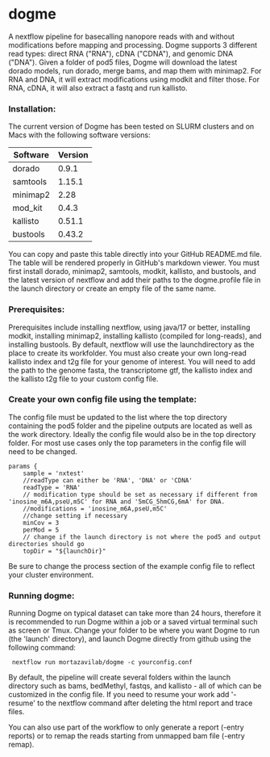 # dogme
A nextflow pipeline for basecalling nanopore reads with and without modifications before mapping and processing. Dogme supports 3 different read types: direct RNA ("RNA"), cDNA ("CDNA"), and genomic DNA ("DNA"). Given a folder of pod5 files, Dogme will download the latest dorado models, run dorado, merge bams, and map them with minimap2. For RNA and DNA, it will extract modifications using modkit and filter those. For RNA, cDNA, it will also extract a fastq and run kallisto.
### Installation:
The current version of Dogme has been tested on SLURM clusters and on Macs with the following software versions: 

| Software | Version |
|----------|---------|
| dorado   | 0.9.1   |
| samtools | 1.15.1  |
| minimap2 | 2.28    |
| mod_kit  | 0.4.3   |
| kallisto | 0.51.1  |
| bustools | 0.43.2  |

You can copy and paste this table directly into your GitHub README.md file. The table will be rendered properly in GitHub's markdown viewer.
You must first install dorado, minimap2, samtools, modkit, kallisto, and bustools, and the latest version of nextflow and add their paths to the dogme.profile file in the launch directory or create an empty file of the same name. 
### Prerequisites:
Prerequisites include installing nextflow, using java/17 or better, installing modkit, installing minimap2, installing kallisto (compiled for long-reads), and installing bustools.
By default, nextflow will use the launchdirectory as the place to create its workfolder.
You must also create your own long-read kallisto index and t2g file for your genome of interest. You will need to add the path to the genome fasta, the transcriptome gtf, the kallisto index and the kallisto t2g file to your custom config file. 
### Create your own config file using the template:
The config file must be updated to the list where the top directory containing the pod5 folder and the pipeline outputs are located as well as the work directory. Ideally the config file would also be in the top directory folder. For most use cases only the top parameters in the config file will need to be changed. 

``` 
params {
    sample = 'nxtest'
    //readType can either be 'RNA', 'DNA' or 'CDNA'
    readType = 'RNA'
    // modification type should be set as necessary if different from 'inosine_m6A,pseU,m5C' for RNA and '5mCG_5hmCG,6mA' for DNA. 
    //modifications = 'inosine_m6A,pseU,m5C'
    //change setting if necessary 
    minCov = 3
    perMod = 5
    // change if the launch directory is not where the pod5 and output directories should go
    topDir = "${launchDir}"
```
  
Be sure to change the process section of the example config file to reflect your cluster environment. 
### Running dogme:
Running Dogme on typical dataset can take more than 24 hours, therefore it is recommended to run Dogme within a job or a saved virtual terminal such as screen or Tmux.  Change your folder to be where you want Dogme to run (the 'launch' directory), and launch Dogme directly from github using the following command: 

 ```
  nextflow run mortazavilab/dogme -c yourconfig.conf
```
By default, the pipeline will create several folders within the launch directory such as bams, bedMethyl, fastqs, and kallisto - all of which can be customized in the config file. If you need to resume your work add '-resume' to the nextflow command after deleting the html report and trace files.

You can also use part of the workflow to only generate a report (-entry reports) or to remap the reads starting from unmapped bam file (-entry remap). 
